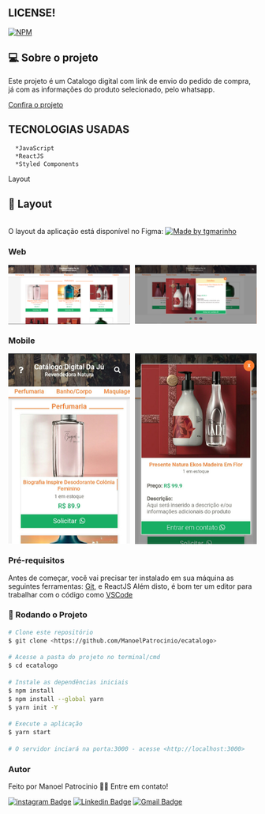 

## LICENSE!

[![NPM](https://img.shields.io/npm/l/react)](https://github.com/ManoelPatrocinio/expense_tracker/edit/mainLICENSE)

## 💻 Sobre o projeto

Este projeto é um Catalogo digital com link de envio do pedido de compra, já com as informações do produto selecionado, pelo whatsapp.

[Confira o projeto](https://ecatalogo-manoelpatrocinio.vercel.app/) 


## TECNOLOGIAS USADAS

      *JavaScript
      *ReactJS
      *Styled Components
      

Layout

## 🎨 Layout

</br>
O layout da aplicação está disponível no Figma:

<a href="https://www.figma.com/file/k3a79RNr0AYBGEVI24Yn1Y/Catalogo-Digital?node-id=49%3A2">
  <img alt="Made by tgmarinho" src="https://img.shields.io/badge/Acessar%20Layout%20-Figma-%2304D361">
</a>


### Web

<p align="center" style="display: flex; align-items: flex-start; justify-content: space-between;">
<img alt="catalogo digital"  src="./src/assets/images/layoutWebHome.PNG" width="49%" >
<img alt="catalogo digital"  src="./src/assets/images/layoutWebModal.PNG" width="49%">
</p>

### Mobile

<p align="center"  style="display: flex; align-items: flex-start; justify-content: space-between;">
 <img alt="catalogo digital"  src="./src/assets/images/layoutMobileHome.jpg" width="49%" >
<img alt="catalogo digital"  src="./src/assets/images/layoutMobileModal.jpg" width="49%">
</p>

### Pré-requisitos

Antes de começar, você vai precisar ter instalado em sua máquina as seguintes ferramentas:
[Git](https://git-scm.com), e ReactJS
Além disto, é bom ter um editor para trabalhar com o código como [VSCode](https://code.visualstudio.com/)

### 🎲 Rodando o Projeto

```bash
# Clone este repositório
$ git clone <https://github.com/ManoelPatrocinio/ecatalogo>

# Acesse a pasta do projeto no terminal/cmd
$ cd ecatalogo

# Instale as dependências iniciais
$ npm install
$ npm install --global yarn
$ yarn init -Y

# Execute a aplicação
$ yarn start

# O servidor inciará na porta:3000 - acesse <http://localhost:3000>


```

### Autor

Feito por  Manoel Patrocinio 👋🏽 Entre em contato!

[![instagram Badge](https://img.shields.io/badge/Instagram-E4405F?style=flat-square&logo=instagram&logoColor=white=https://www.instagram.com/patrocinioiii/)](https://www.instagram.com/patrocinioiii/) [![Linkedin Badge](https://img.shields.io/badge/-Manoel-blue?style=flat-square&logo=Linkedin&logoColor=white&link=https://linkedin.com/in/manoel-patrocinio-1b342b203/)](https://linkedin.com/in/manoel-patrocinio-1b342b203)
[![Gmail Badge](https://img.shields.io/badge/-manoelpatrocinio99@gmail.com-c14438?style=flat-square&logo=Gmail&logoColor=white&link=mailto:manoelpatrocinio99@gmail.com)](mailto:manoelpatrocinio99@gmail.com)
